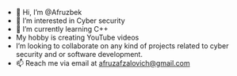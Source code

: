 - 👋 Hi, I’m @Afruzbek
- 👀 I’m interested in Cyber security
- 🌱 I’m currently learning C++
- My hobby is creating YouTube videos
- I’m looking to collaborate on any kind of projects related to cyber security and or software development.
- 📫 Reach me via email at afruzafzalovich@gmail.com

<!---
Afruzbek/Afruzbek is a ✨ special ✨ repository because its `README.md` (this file) appears on your GitHub profile.
You can click the Preview link to take a look at your changes.
--->
